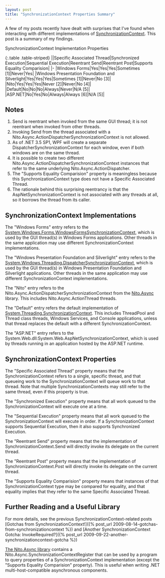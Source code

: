 ```yaml
---
layout: post
title: "SynchronizationContext Properties Summary"
---
```

A few of my posts recently have dealt with surprises that I've found when interacting with different implementations of [SynchronizationContext](http://msdn.microsoft.com/en-us/library/system.threading.synchronizationcontext.aspx). This post is a summary of my findings.

<div class="panel panel-default" markdown="1">
  <div class="panel-heading" markdown="1">SynchronizationContext Implementation Properties</div>

{:.table .table-striped}
||Specific Associated Thread|Synchronized Execution|Sequential Execution|Reentrant Send|Reentrant Post|Supports Equality Comparision|
|-
|Windows Forms|Yes|Yes|Yes|Sometimes [1]|Never|Yes|
|Windows Presentation Foundation and Silverlight|Yes|Yes|Yes|Sometimes [1]|Never|No [3]|
|Nito|Yes|Yes|Yes|Never [2]|Never|No [4]|
|Default|No|No|No|Always|Never|N/A [5]|
|ASP.NET|No|Yes|No|Always|Always [6]|N/A [5]|

</div>

## Notes

1. Send is reentrant when invoked from the same GUI thread; it is not reentrant when invoked from other threads.
1. Invoking Send from the thread associated with a Nito.Async.ActionDispatcherSynchronizationContext is not allowed.
1. As of .NET 3.5 SP1, WPF will create a separate DispatcherSynchronizationContext for each window, even if both windows are on the same thread.
1. It is possible to create two different Nito.Async.ActionDispatcherSynchronizationContext instances that refer to the same underlying Nito.Async.ActionDispatcher.
1. The "Supports Equality Comparision" property is meaningless because this SynchronizationContext type does not have a Specific Associated Thread.
1. The rationale behind this surprising reentrancy is that the AspNetSynchronizationContext is not associated with any threads at all, so it borrows the thread from its caller.

## SynchronizationContext Implementations

The "Windows Forms" entry refers to the [System.Windows.Forms.WindowsFormsSynchronizationContext](http://msdn.microsoft.com/en-us/library/system.windows.forms.windowsformssynchronizationcontext.aspx), which is used by the GUI thread(s) in Windows Forms applications. Other threads in the same application may use different SynchronizationContext implementations.

The "Windows Presentation Foundation and Silverlight" entry refers to the [System.Windows.Threading.DispatcherSynchronizationContext](http://msdn.microsoft.com/en-us/library/system.windows.threading.dispatchersynchronizationcontext.aspx), which is used by the GUI thread(s) in Windows Presentation Foundation and Silverlight applications. Other threads in the same application may use different SynchronizationContext implementations.

The "Nito" entry refers to the Nito.Async.ActionDispatcherSynchronizationContext from the [Nito.Async](http://nitoasync.codeplex.com/) library. This includes Nito.Async.ActionThread threads.

The "Default" entry refers the default implementation of [System.Threading.SynchronizationContext](http://msdn.microsoft.com/en-us/library/system.threading.synchronizationcontext.aspx). This includes ThreadPool and Thread class threads, Windows Services, and Console applications, unless that thread replaces the default with a different SynchronizationContext.

The "ASP.NET" entry refers to the System.Web.dll:System.Web.AspNetSynchronizationContext, which is used by threads running in an application hosted by the ASP.NET runtime.

## SynchronizationContext Properties

The "Specific Associated Thread" property means that the SynchronizationContext refers to a single, specific thread, and that queueing work to the SynchronizationContext will queue work to that thread. Note that multiple SynchronizationContexts may still refer to the same thread, even if this property is true.

The "Synchronized Execution" property means that all work queued to the SynchronizationContext will execute one at a time.

The "Sequential Execution" property means that all work queued to the SynchronizationContext will execute in order. If a SynchronizationContext supports Sequential Execution, then it also supports Synchronized Execution.

The "Reentrant Send" property means that the implementation of SynchronizationContext.Send will directly invoke its delegate on the current thread.

The "Reentrant Post" property means that the implementation of SynchronizationContext.Post will directly invoke its delegate on the current thread.

The "Supports Equality Comparision" property means that instances of that SynchronizationContext type may be compared for equality, and that equality implies that they refer to the same Specific Associated Thread.

## Further Reading and a Useful Library

For more details, see the previous SynchronizationContext-related posts [Gotchas from SynchronizationContext!]({% post_url 2009-08-14-gotchas-from-synchronizationcontext %}) and [Another SynchronizationContext Gotcha: InvokeRequired?]({% post_url 2009-09-22-another-synchronizationcontext-gotcha %})

[The Nito.Async library](http://nitoasync.codeplex.com/) contains a Nito.Async.SynchronizationContextRegister that can be used by a program to query properties of a SynchronizationContext implementation (except the "Supports Equality Comparision" property). This is useful when writing .NET multi-host-compatible asynchronous components.

